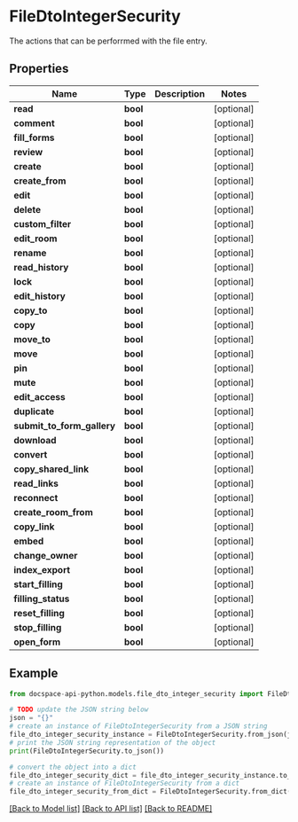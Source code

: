 # FileDtoIntegerSecurity
The actions that can be perforrmed with the file entry.

## Properties

Name | Type | Description | Notes
------------ | ------------- | ------------- | -------------
**read** | **bool** |  | [optional] 
**comment** | **bool** |  | [optional] 
**fill_forms** | **bool** |  | [optional] 
**review** | **bool** |  | [optional] 
**create** | **bool** |  | [optional] 
**create_from** | **bool** |  | [optional] 
**edit** | **bool** |  | [optional] 
**delete** | **bool** |  | [optional] 
**custom_filter** | **bool** |  | [optional] 
**edit_room** | **bool** |  | [optional] 
**rename** | **bool** |  | [optional] 
**read_history** | **bool** |  | [optional] 
**lock** | **bool** |  | [optional] 
**edit_history** | **bool** |  | [optional] 
**copy_to** | **bool** |  | [optional] 
**copy** | **bool** |  | [optional] 
**move_to** | **bool** |  | [optional] 
**move** | **bool** |  | [optional] 
**pin** | **bool** |  | [optional] 
**mute** | **bool** |  | [optional] 
**edit_access** | **bool** |  | [optional] 
**duplicate** | **bool** |  | [optional] 
**submit_to_form_gallery** | **bool** |  | [optional] 
**download** | **bool** |  | [optional] 
**convert** | **bool** |  | [optional] 
**copy_shared_link** | **bool** |  | [optional] 
**read_links** | **bool** |  | [optional] 
**reconnect** | **bool** |  | [optional] 
**create_room_from** | **bool** |  | [optional] 
**copy_link** | **bool** |  | [optional] 
**embed** | **bool** |  | [optional] 
**change_owner** | **bool** |  | [optional] 
**index_export** | **bool** |  | [optional] 
**start_filling** | **bool** |  | [optional] 
**filling_status** | **bool** |  | [optional] 
**reset_filling** | **bool** |  | [optional] 
**stop_filling** | **bool** |  | [optional] 
**open_form** | **bool** |  | [optional] 

## Example

```python
from docspace-api-python.models.file_dto_integer_security import FileDtoIntegerSecurity

# TODO update the JSON string below
json = "{}"
# create an instance of FileDtoIntegerSecurity from a JSON string
file_dto_integer_security_instance = FileDtoIntegerSecurity.from_json(json)
# print the JSON string representation of the object
print(FileDtoIntegerSecurity.to_json())

# convert the object into a dict
file_dto_integer_security_dict = file_dto_integer_security_instance.to_dict()
# create an instance of FileDtoIntegerSecurity from a dict
file_dto_integer_security_from_dict = FileDtoIntegerSecurity.from_dict(file_dto_integer_security_dict)
```
[[Back to Model list]](../README.md#documentation-for-models) [[Back to API list]](../README.md#documentation-for-api-endpoints) [[Back to README]](../README.md)


